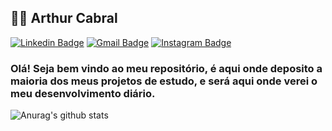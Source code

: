 ## :man_technologist: Arthur Cabral

[![Linkedin Badge](https://img.shields.io/badge/-Arthur-blue?style=flat-square&logo=Linkedin&logoColor=white&link=https://www.linkedin.com/in/arthur-cabral-2730731a4/)](https://www.linkedin.com/in/arthur-cabral-2730731a4/)
[![Gmail Badge](https://img.shields.io/badge/-ah.cbrl1@gmail.com-c14438?style=flat-square&logo=Gmail&logoColor=white&link=mailto:ah.cbrl1@gmail.com)](mailto:georgealanrufo@gmail.com)
[![Instagram Badge](https://img.shields.io/badge/-arthur.cabrl-a43b9d?style=flat-square&logo=Instagram&logoColor=white&link=https://www.instagram.com/arthur.cabrl/)](https://www.instagram.com/arthur.cabrl/)

### Olá! Seja bem vindo ao meu repositório, é aqui onde deposito a maioria dos meus projetos de estudo, e será aqui onde verei o meu desenvolvimento diário.

![Anurag's github stats](https://github-readme-stats.vercel.app/api?username=Ah-Cabral&show_icons=true&theme=tokyonight)

